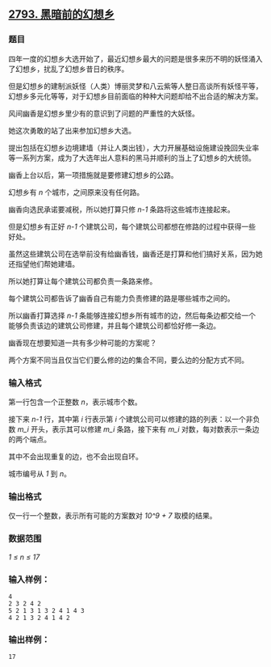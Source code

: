 ## [2793. 黑暗前的幻想乡](https://www.acwing.com/problem/content/2795/)

### 题目

四年一度的幻想乡大选开始了，最近幻想乡最大的问题是很多来历不明的妖怪涌入了幻想乡，扰乱了幻想乡昔日的秩序。

但是幻想乡的建制派妖怪（人类）博丽灵梦和八云紫等人整日高谈所有妖怪平等，幻想乡多元化等等，对于幻想乡目前面临的种种大问题却给不出合适的解决方案。

风间幽香是幻想乡里少有的意识到了问题的严重性的大妖怪。

她这次勇敢的站了出来参加幻想乡大选。

提出包括在幻想乡边境建墙（并让人类出钱），大力开展基础设施建设挽回失业率等一系列方案，成为了大选年出人意料的黑马并顺利的当上了幻想乡的大统领。

幽香上台以后，第一项措施就是要修建幻想乡的公路。

幻想乡有 *n* 个城市，之间原来没有任何路。

幽香向选民承诺要减税，所以她打算只修 *n-1* 条路将这些城市连接起来。

但是幻想乡有正好 *n-1* 个建筑公司，每个建筑公司都想在修路的过程中获得一些好处。

虽然这些建筑公司在选举前没有给幽香钱，幽香还是打算和他们搞好关系，因为她还指望他们帮她建墙。

所以她打算让每个建筑公司都负责一条路来修。

每个建筑公司都告诉了幽香自己有能力负责修建的路是哪些城市之间的。

所以幽香打算选择 *n-1* 条能够连接幻想乡所有城市的边，然后每条边都交给一个能够负责该边的建筑公司修建，并且每个建筑公司都恰好修一条边。

幽香现在想要知道一共有多少种可能的方案呢？

两个方案不同当且仅当它们要么修的边的集合不同，要么边的分配方式不同。

### 输入格式

第一行包含一个正整数 *n*，表示城市个数。

接下来 *n-1* 行，其中第 *i* 行表示第 *i* 个建筑公司可以修建的路的列表：以一个非负数 *m_i* 开头，表示其可以修建 *m_i* 条路，接下来有 *m_i* 对数，每对数表示一条边的两个端点。

其中不会出现重复的边，也不会出现自环。

城市编号从 *1* 到 *n*。

### 输出格式

仅一行一个整数，表示所有可能的方案数对 *10^9 + 7* 取模的结果。

### 数据范围

*1 ≤ n ≤ 17*

### 输入样例：

```
4
2 3 2 4 2
5 2 1 3 1 3 2 4 1 4 3
4 2 1 3 2 4 1 4 2
```

### 输出样例：

```
17
```
